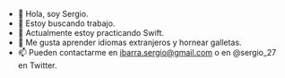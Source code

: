 - 👋 Hola, soy Sergio.
- 👀 Estoy buscando trabajo.
- 🌱 Actualmente estoy practicando Swift.
- 💞️ Me gusta aprender idiomas extranjeros y hornear galletas.
- 📫 Pueden contactarme en ibarra.sergio@gmail.com o en @sergio_27 en Twitter.

<!---
sergio27/sergio27 is a ✨ special ✨ repository because its `README.md` (this file) appears on your GitHub profile.
You can click the Preview link to take a look at your changes.
--->
